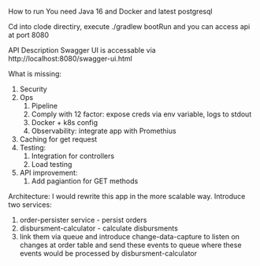 How to run
You need Java 16 and Docker and latest postgresql 

Cd into clode directiry, execute ./gradlew bootRun and you can access api at port 8080

API Description
Swagger UI is accessable via http://localhost:8080/swagger-ui.html

What is missing:

1. Security 
2. Ops
   1. Pipeline
   2. Comply with 12 factor: expose creds via env variable, logs to stdout
   3. Docker + k8s config
   4. Observability: integrate app with Promethius
3. Caching for get request
4. Testing:
   1. Integration for controllers
   2. Load testing
5. API improvement:
   1. Add pagiantion for GET methods

Architecture:
I would rewrite this app in the more scalable way. Introduce two services:
1. order-persister service - persist orders
2. disbursment-calculator - calculate disbursments
3. link them via queue and introduce change-data-capture to listen on changes at order table and send these
events to queue where these events would be processed by disbursment-calculator